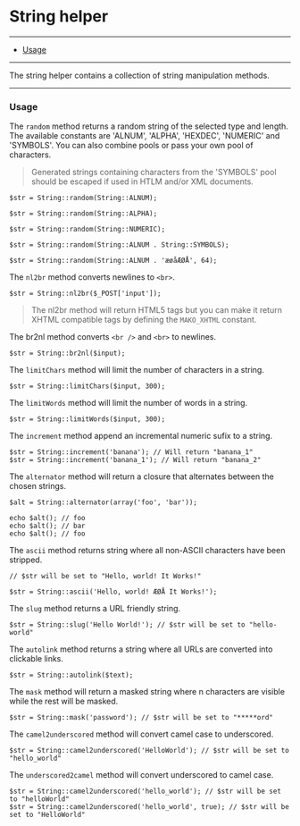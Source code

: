 # String helper

--------------------------------------------------------

* [Usage](#usage)

--------------------------------------------------------

The string helper contains a collection of string manipulation methods.

--------------------------------------------------------

<a id="usage"></a>

### Usage

The ```random``` method returns a random string of the selected type and length. The available constants are 'ALNUM', 'ALPHA', 'HEXDEC', 'NUMERIC' and 'SYMBOLS'. You can also combine pools or pass your own pool of characters.

> Generated strings containing characters from the 'SYMBOLS' pool should be escaped if used in HTLM and/or XML documents.

	$str = String::random(String::ALNUM);

	$str = String::random(String::ALPHA);

	$str = String::random(String::NUMERIC);

	$str = String::random(String::ALNUM . String::SYMBOLS);

	$str = String::random(String::ALNUM . 'æøåÆØÅ', 64);

The ```nl2br``` method converts newlines to ```<br>```.

	$str = String::nl2br($_POST['input']);

> The nl2br method will return HTML5 tags but you can make it return XHTML compatible tags by defining the ```MAKO_XHTML``` constant.

The br2nl method converts ```<br />``` and ```<br>``` to newlines.

	$str = String::br2nl($input);

The ```limitChars``` method will limit the number of characters in a string.

	$str = String::limitChars($input, 300);

The ```limitWords``` method will limit the number of words in a string.

	$str = String::limitWords($input, 300);

The ```increment``` method append an incremental numeric sufix to a string.

	$str = String::increment('banana'); // Will return "banana_1"
	$str = String::increment('banana_1'); // Will return "banana_2"

The ```alternator``` method will return a closure that alternates between the chosen strings.

	$alt = String::alternator(array('foo', 'bar'));

	echo $alt(); // foo
	echo $alt(); // bar
	echo $alt(); // foo

The ```ascii``` method returns string where all non-ASCII characters have been stripped.

	// $str will be set to "Hello, world! It Works!"

	$str = String::ascii('Hello, world! ÆØÅ It Works!');

The ```slug``` method returns a URL friendly string.

	$str = String::slug('Hello World!'); // $str will be set to "hello-world"

The ```autolink``` method returns a string where all URLs are converted into clickable links.

	$str = String::autolink($text);

The ```mask``` method will return a masked string where n characters are visible while the rest will be masked.

	$str = String::mask('password'); // $str will be set to "*****ord"

The ```camel2underscored``` method will convert camel case to underscored.

	$str = String::camel2underscored('HelloWorld'); // $str will be set to "hello_world"

The ```underscored2camel``` method will convert underscored to camel case.

	$str = String::camel2underscored('hello_world'); // $str will be set to "helloWorld"
	$str = String::camel2underscored('hello_world', true); // $str will be set to "HelloWorld"